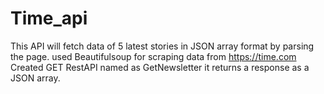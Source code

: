 # Time_api
This API will fetch data of 5 latest stories in JSON array format by parsing the page.
used Beautifulsoup for scraping data from https://time.com
Created GET RestAPI named as GetNewsletter it returns a response as a JSON array.
